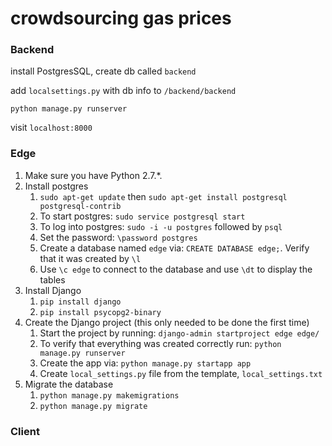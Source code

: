 # crowdsourcing gas prices

### Backend
install PostgresSQL, create db called `backend`

add `localsettings.py` with db info to `/backend/backend`

`python manage.py runserver`

visit `localhost:8000`

### Edge

1.  Make sure you have Python 2.7.*.
1.  Install postgres
    1.  `sudo apt-get update` then `sudo apt-get install postgresql postgresql-contrib`
    1.  To start postgres: `sudo service postgresql start`
    1.  To log into postgres: `sudo -i -u postgres` followed by `psql`
    1.  Set the password: `\password postgres`
    1.  Create a database named `edge` via: `CREATE DATABASE edge;`.  Verify that it was created by `\l`
    1.  Use `\c edge` to connect to the database and use `\dt` to display the tables      
1.  Install Django
    1.  `pip install django`
    1.  `pip install psycopg2-binary`
1.  Create the Django project (this only needed to be done the first time)
    1.  Start the project by running: `django-admin startproject edge edge/`
    1.  To verify that everything was created correctly run: `python manage.py runserver`
    1.  Create the app via: `python manage.py startapp app`
    1.  Create `local_settings.py` file from the template, `local_settings.txt` 
1.  Migrate the database
    1.  `python manage.py makemigrations`
    2.  `python manage.py migrate`

### Client
